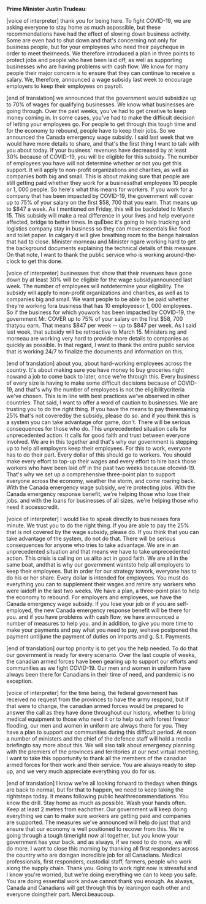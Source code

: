 

**Prime Minister Justin Trudeau**:



[voice of interpreter] thank you for being here.
To fight COVID-19, we are asking everyone to stay home as much aspossible, but these recommendations have had the effect of slowing down business activity.
Some are even had to shut down and that's concerning not only for business people, but for your employees who need their paycheque in order to meet theirneeds.
We therefore introduced a plan in three points to protect jobs and people who have been laid off, as well as supporting businesses who are having problems with cash flow.
We know for many people their major concern is to ensure that they can continue to receive a salary.
We, therefore, announced a wage subsidy last week to encourage employers to keep their employees on payroll.


[end of translation] we announced that the government would subsidize up to 70% of wages for qualifying businesses.
We know what businesses are going through.
Over the past weeks, you've had to get creative to keep money coming in. In some cases, you've had to make the difficult decision of letting your employees go. For people to get through this tough time and for the economy to rebound, people have to keep their jobs.
So we announced the Canada emergency wage subsidy.
I said last week that we would have more details to share, and that's the first thing I want to talk with you about today.
If your business' revenues have decreased by at least 30% because of COVID-19, you will be eligible for this subsidy.
The number of employees you have will not determine whether or not you get this support.
It will apply to non-profit organizations and charities, as well as companies both big and small.
This is about making sure that people are still getting paid whether they work for a businessthat employees 10 people or 1, 000 people.
So here's what this means for workers.
If you work for a company that has been impacted by COVID-19, the government will cover up to 75% of your salary on the first $58, 700 that you earn.
That means up to $847 a week.
As I mentioned on Friday, this will be backdated to March 15. This subsidy will make a real difference in your lives and help everyone affected, bridge to better times.
In quÉbec it's going to help trucking and logistics company stay in business so they can move essentials like food and toilet paper.
In calgary it will give breathing room to the benge hairsalon that had to close.
Minister morneau and Minister ngare working hard to get the background documents explaining the technical details of this measure.
On that note, I want to thank the public service who is working around-the-clock to get this done.
 

[voice of interpreter] businesses that show that their revenues have gone down by at least 30% will be eligible for the wage subsidyannounced last week.
The number of employees will notdetermine your eligibility.
The subsidy will apply to non-profit organizations and charities, as well as to companies big and small.
We want people to be able to be paid whether they're working fora business that has 10 employeesor 1, 000 employees.
So if the business for which youwork has been impacted by COVID-19, the government Mr. COVER up to 75% of your salary on the first $58, 700 thatyou earn.
That means $847 per week -- up to $847 per week.
As I said last week, that subsidy will be retroactive to March 15. Ministers ng and morneau are working very hard to provide more details to companies as quickly as possible.
In that regard, I want to thank the entire public service that is working 24/7 to finalize the documents and information on this.


[end of translation] about you, about hard-working employees across the country.
It's about making sure you have money to buy groceries right nowand a job to come back to later, once we're through this.
Every business of every size is having to make some difficult decisions because of COVID-19, and that's why the number of employees is not the eligibilitycriteria we've chosen.
This is in line with best practices we've observed in other countries.
That said, I want to offer a word of caution to businesses.
We are trusting you to do the right thing.
If you have the means to pay theremaining 25% that's not coveredby the subsidy, please do so. and if you think this is a system you can take advantage ofor game, don't. There will be serious consequences for those who do. This unprecedented situation calls for unprecedented action.
It calls for good faith and trust between everyone involved.
We are in this together and that's why our government is stepping up to help all employers keep their employees.
For this to work, everyone has to do their part.
Every dollar of this should go to workers.
You should make every effort to top-up their wages and every effort to hire back those workers who have been laid off in the past two weeks because ofcovid-19. That's why we set up a comprehensive three-point plan to support everyone across the economy, weather the storm, and come roaring back.
With the Canada emergency wage subsidy, we're protecting jobs.
With the Canada emergency response benefit, we're helping those who lose their jobs.
and with the loans for businesses of all sizes, we're helping those who need it accesscredit.
 

[voice of interpreter] I would like to speak directly to businesses fora minute.
We trust you to do the right thing.
If you are able to pay the 25% that is not covered by the wage subsidy, please do. If you think that you can take advantage of the system, do not do that.
There will be serious consequences for anyone who tries to take advantage.
We are in an unprecedented situation and that means we have to take unprecedented action.
This crisis is calling on us allto act in good faith.
We are all in the same boat, andthat is why our government wantsto help all employers to keep their employees.
But in order for our strategy towork, everyone has to do his or her share.
Every dollar is intended for employees.
You must do everything you can to supplement their wages and rehire any workers who were laidoff in the last two weeks.
We have a plan, a three-point plan to help the economy to rebound.
For employers and employees, we have the Canada emergency wage subsidy.
If you lose your job or if you are self-employed, the new Canada emergency response benefit will be there for you.
and if you have problems with cash flow, we have announced a number of measures to help you.
and in addition, to give you more time to make your payments and pay what you need to pay, wehave postponed the payment untiljune the payment of duties on imports and g. S.t. Payments.


[end of translation] our top priority is to get you the help needed.
To do that our government is ready for every scenario.
Over the last couple of weeks, the canadian armed forces have been gearing up to support our efforts and communities as we fight COVID-19. Our men and women in uniform have always been there for Canadians in their time of need, and pandemic is no exception.
 

[voice of interpreter] for the time being, the federal government has received no request from the provinces to have the army respond, but if that were to change, the canadian armed forces would be prepared to answer the call as they have done throughout our history, whether to bring medical equipment to those who need it or to help out with forest firesor flooding, our men and women in uniform are always there for you.
They have a plan to support our communities during this difficult period.
At noon a number of ministers and the chief of the defence staff will hold a media briefingto say more about this.
We will also talk about emergency planning with the premiers of the provinces and territories at our next virtual meeting.
I want to take this opportunity to thank all the members of the canadian armed forces for their work and their service.
You are always ready to step up, and we very much appreciate everything you do for us. 

[end of translation] I know we're all looking forward to thedays when things are back to normal, but for that to happen, we need to keep taking the rightsteps today.
It means following public healthrecommendations.
You know the drill.
Stay home as much as possible.
Wash your hands often.
Keep at least 2 metres from eachother.
Our government will keep doing everything we can to make sure workers are getting paid and companies are supported.
The measures we've announced will help do just that and ensure that our economy is well positioned to recover from this.
We're going through a tough timeright now all together, but you know your government has your back.
and as always, if we need to do more, we will do more.
I want to close this morning by thanking all first responders across the country who are doingan incredible job for all Canadians.
Medical professionals, first responders, custodial staff, farmers, people who work along the supply chain.
Thank you.
Going to work right now is stressful and I know you're worried, but we're doing everything we can to keep you safe.
You are doing essential work andwe cannot thank you enough.
As always, Canada and Canadians will get through this by leaningon each other and everyone doingtheir part.
Merci.beaucoup.
